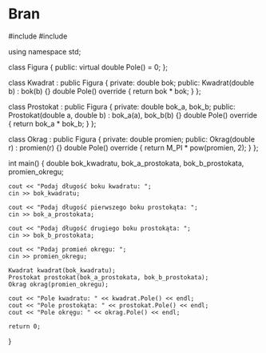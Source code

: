 # Bran
#include <iostream>
#include <cmath>

using namespace std;

class Figura {
public:
    virtual double Pole() = 0;
};

class Kwadrat : public Figura {
private:
    double bok;
public:
    Kwadrat(double b) : bok(b) {}
    double Pole() override {
        return bok * bok;
    }
};

class Prostokat : public Figura {
private:
    double bok_a, bok_b;
public:
    Prostokat(double a, double b) : bok_a(a), bok_b(b) {}
    double Pole() override {
        return bok_a * bok_b;
    }
};

class Okrag : public Figura {
private:
    double promien;
public:
    Okrag(double r) : promien(r) {}
    double Pole() override {
        return M_PI * pow(promien, 2);
    }
};

int main() {
    double bok_kwadratu, bok_a_prostokata, bok_b_prostokata, promien_okregu;

    cout << "Podaj długość boku kwadratu: ";
    cin >> bok_kwadratu;

    cout << "Podaj długość pierwszego boku prostokąta: ";
    cin >> bok_a_prostokata;

    cout << "Podaj długość drugiego boku prostokąta: ";
    cin >> bok_b_prostokata;

    cout << "Podaj promień okręgu: ";
    cin >> promien_okregu;

    Kwadrat kwadrat(bok_kwadratu);
    Prostokat prostokat(bok_a_prostokata, bok_b_prostokata);
    Okrag okrag(promien_okregu);

    cout << "Pole kwadratu: " << kwadrat.Pole() << endl;
    cout << "Pole prostokąta: " << prostokat.Pole() << endl;
    cout << "Pole okręgu: " << okrag.Pole() << endl;

    return 0;
}


